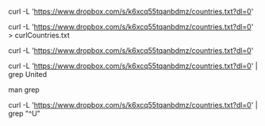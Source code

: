 <!-- Homework: read wikipedia on Big O notation -->

 curl -L 'https://www.dropbox.com/s/k6xcq55tqanbdmz/countries.txt?dl=0' 

 curl -L 'https://www.dropbox.com/s/k6xcq55tqanbdmz/countries.txt?dl=0' > curlCountries.txt

 curl -L 'https://www.dropbox.com/s/k6xcq55tqanbdmz/countries.txt?dl=0'

 curl -L 'https://www.dropbox.com/s/k6xcq55tqanbdmz/countries.txt?dl=0' | grep United

 man grep
 
 curl -L 'https://www.dropbox.com/s/k6xcq55tqanbdmz/countries.txt?dl=0' | grep "^U"